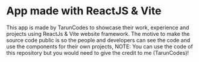 # App made with ReactJS & Vite

This app is made by TarunCodes to showcase their work, experience and projects using ReactJs & Vite website framework. The motive to make the source code public is so the people and developers can see the code and use the components for their own projects, NOTE: You can use the code of this repository but you would need to give the credit to me (TarunCodes)!